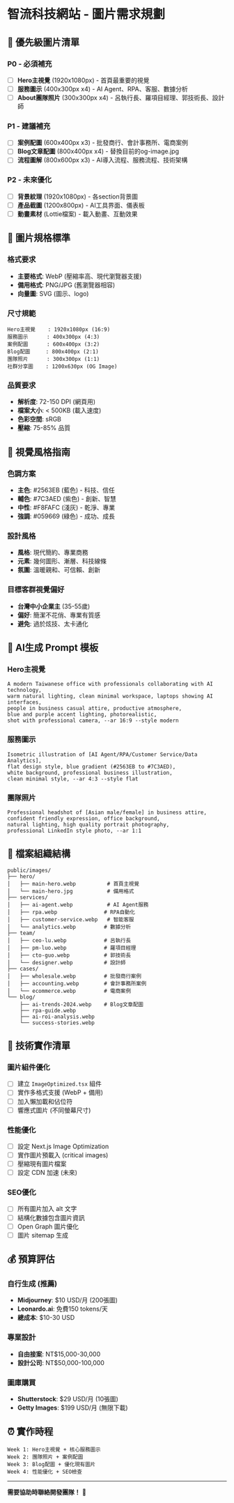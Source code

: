 # 智流科技網站 - 圖片需求規劃

## 🎯 **優先級圖片清單**

### **P0 - 必須補充**
- [ ] **Hero主視覺** (1920x1080px) - 首頁最重要的視覺
- [ ] **服務圖示** (400x300px x4) - AI Agent、RPA、客服、數據分析
- [ ] **About團隊照片** (300x300px x4) - 呂執行長、羅項目經理、郭技術長、設計師

### **P1 - 建議補充**
- [ ] **案例配圖** (600x400px x3) - 批發商行、會計事務所、電商案例
- [ ] **Blog文章配圖** (800x400px x4) - 替換目前的og-image.jpg
- [ ] **流程圖解** (800x600px x3) - AI導入流程、服務流程、技術架構

### **P2 - 未來優化**
- [ ] **背景紋理** (1920x1080px) - 各section背景圖
- [ ] **產品截圖** (1200x800px) - AI工具界面、儀表板
- [ ] **動畫素材** (Lottie檔案) - 載入動畫、互動效果

## 📐 **圖片規格標準**

### **格式要求**
- **主要格式**: WebP (壓縮率高、現代瀏覽器支援)
- **備用格式**: PNG/JPG (舊瀏覽器相容)
- **向量圖**: SVG (圖示、logo)

### **尺寸規範**
```
Hero主視覺    : 1920x1080px (16:9)
服務圖示      : 400x300px (4:3)
案例配圖      : 600x400px (3:2) 
Blog配圖     : 800x400px (2:1)
團隊照片      : 300x300px (1:1)
社群分享圖    : 1200x630px (OG Image)
```

### **品質要求**
- **解析度**: 72-150 DPI (網頁用)
- **檔案大小**: < 500KB (載入速度)
- **色彩空間**: sRGB
- **壓縮**: 75-85% 品質

## 🎨 **視覺風格指南**

### **色調方案**
- **主色**: #2563EB (藍色) - 科技、信任
- **輔色**: #7C3AED (紫色) - 創新、智慧  
- **中性**: #F8FAFC (淺灰) - 乾淨、專業
- **強調**: #059669 (綠色) - 成功、成長

### **設計風格**
- **風格**: 現代簡約、專業商務
- **元素**: 幾何圖形、漸層、科技線條
- **氛圍**: 溫暖親和、可信賴、創新

### **目標客群視覺偏好**
- **台灣中小企業主** (35-55歲)
- **偏好**: 簡潔不花俏、專業有質感
- **避免**: 過於炫技、太卡通化

## 🤖 **AI生成 Prompt 模板**

### **Hero主視覺**
```
A modern Taiwanese office with professionals collaborating with AI technology, 
warm natural lighting, clean minimal workspace, laptops showing AI interfaces, 
people in business casual attire, productive atmosphere, 
blue and purple accent lighting, photorealistic, 
shot with professional camera, --ar 16:9 --style modern
```

### **服務圖示**
```
Isometric illustration of [AI Agent/RPA/Customer Service/Data Analytics], 
flat design style, blue gradient (#2563EB to #7C3AED), 
white background, professional business illustration, 
clean minimal style, --ar 4:3 --style flat
```

### **團隊照片**
```
Professional headshot of [Asian male/female] in business attire, 
confident friendly expression, office background, 
natural lighting, high quality portrait photography, 
professional LinkedIn style photo, --ar 1:1
```

## 📂 **檔案組織結構**

```
public/images/
├── hero/
│   ├── main-hero.webp          # 首頁主視覺
│   └── main-hero.jpg           # 備用格式
├── services/
│   ├── ai-agent.webp           # AI Agent服務
│   ├── rpa.webp               # RPA自動化
│   ├── customer-service.webp   # 智能客服
│   └── analytics.webp         # 數據分析
├── team/
│   ├── ceo-lu.webp            # 呂執行長
│   ├── pm-luo.webp            # 羅項目經理
│   ├── cto-guo.webp           # 郭技術長
│   └── designer.webp          # 設計師
├── cases/
│   ├── wholesale.webp         # 批發商行案例
│   ├── accounting.webp        # 會計事務所案例
│   └── ecommerce.webp         # 電商案例
└── blog/
    ├── ai-trends-2024.webp    # Blog文章配圖
    ├── rpa-guide.webp
    ├── ai-roi-analysis.webp
    └── success-stories.webp
```

## 🔧 **技術實作清單**

### **圖片組件優化**
- [ ] 建立 `ImageOptimized.tsx` 組件
- [ ] 實作多格式支援 (WebP + 備用)
- [ ] 加入懶加載和佔位符
- [ ] 響應式圖片 (不同螢幕尺寸)

### **性能優化**
- [ ] 設定 Next.js Image Optimization
- [ ] 實作圖片預載入 (critical images)
- [ ] 壓縮現有圖片檔案
- [ ] 設定 CDN 加速 (未來)

### **SEO優化**
- [ ] 所有圖片加入 alt 文字
- [ ] 結構化數據包含圖片資訊
- [ ] Open Graph 圖片優化
- [ ] 圖片 sitemap 生成

## 💰 **預算評估**

### **自行生成 (推薦)**
- **Midjourney**: $10 USD/月 (200張圖)
- **Leonardo.ai**: 免費150 tokens/天
- **總成本**: $10-30 USD

### **專業設計**
- **自由接案**: NT$15,000-30,000
- **設計公司**: NT$50,000-100,000

### **圖庫購買**
- **Shutterstock**: $29 USD/月 (10張圖)
- **Getty Images**: $199 USD/月 (無限下載)

## ⏰ **實作時程**

```
Week 1: Hero主視覺 + 核心服務圖示
Week 2: 團隊照片 + 案例配圖  
Week 3: Blog配圖 + 優化現有圖片
Week 4: 性能優化 + SEO檢查
```

---

**需要協助時聯絡開發團隊！** 🚀 